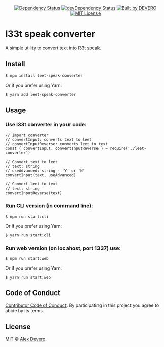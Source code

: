 <p align="center">
  <a href="https://david-dm.org/alexdevero/leet-speak-converter"><img alt="Dependency Status" src="https://david-dm.org/alexdevero/leet-speak-converter.svg?style=flat"></a>
  <a href="https://david-dm.org/alexdevero/leet-speak-converter?type=dev"><img alt="devDependency Status" src="https://david-dm.org/alexdevero/leet-speak-converter/dev-status.svg?style=flat"></a>
  <a href="https://alexdevero.com"><img alt="Built by DEVERO" src="https://img.shields.io/badge/built%20by-DEVERO-brightgreen.svg?colorB=d30320"></a>
  <a href="http://opensource.org/licenses/MIT"><img alt="MIT License" src="https://img.shields.io/npm/l/express.svg"></a>
</p>

# l33t speak converter

A simple utility to convert text into l33t speak.

## Install
```
$ npm install leet-speak-converter
```
Or if you prefer using Yarn:
```
$ yarn add leet-speak-converter
```

## Usage
### Use l33t converter in your code:
```
// Import converter
// convertInput: converts text to leet
// convertInputReverse: converts leet to text
const { convertInput, convertInputReverse } = require('./leet-converter')

// Convert text to leet
// text: string
// useAdvanced: string - 'Y' or 'N'
convertInput(text, useAdvanced)

// Convert leet to text
// text: string
convertInputReverse(text)

```

### Run CLI version (in command line):
```
$ npm run start:cli
```
Or if you prefer using Yarn:
```
$ yarn run start:cli
```
### Run web version (on locahost, port 1337) use:
```
$ npm run start:web
```
Or if you prefer using Yarn:
```
$ yarn run start:web
```

## Code of Conduct

[Contributor Code of Conduct](code-of-conduct.md). By participating in this project you agree to abide by its terms.

## License

MIT © [Alex Devero](https://alexdevero.com).
